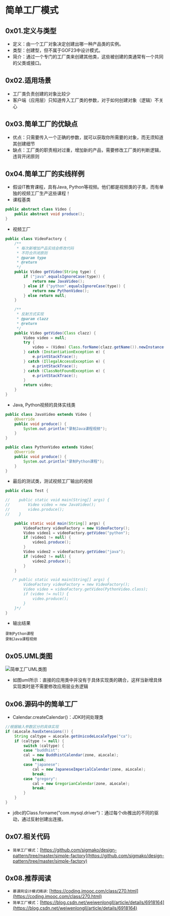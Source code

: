 # 简单工厂模式

## 0x01.定义与类型

- 定义：由一个工厂对象决定创建出哪一种产品类的实例。
- 类型：创建型，但不属于GOF23中设计模式。
- 简介：通过一个专门的工厂类来创建其他类，这些被创建的类通常有一个共同的父类或接口。

## 0x02.适用场景

- 工厂类负责创建的对象比较少
- 客户端（应用层）只知道传入工厂类的参数，对于如何创建对象（逻辑）不关心

## 0x03.简单工厂的优缺点

- 优点：只需要传入一个正确的参数，就可以获取你所需要的对象，而无须知道其创建细节
- 缺点：工厂类的职责相对过重，增加新的产品，需要修改工厂类的判断逻辑，违背开闭原则

## 0x04.简单工厂的实线样例

- 假设IT教育课程，具有Java, Python等视频。他们都是视频类的子类，而有单独的视频工厂生产这些课程！
- 课程基类

```java
public abstract class Video {
    public abstract void produce();
}
```

- 视频工厂

```java
public class VideoFactory {
    /**
     * 每次新增加产品实线会修改代码
     * 不符合开闭原则
     * @param type
     * @return
     */
    public Video getVideo(String type) {
        if ("java".equalsIgnoreCase(type)) {
            return new JavaVideo();
        } else if ("python".equalsIgnoreCase(type)) {
            return new PythonVideo();
        } else return null;
    }

    /**
     * 反射方式实现
     * @param clazz
     * @return
     */
    public Video getVideo(Class clazz) {
        Video video = null;
        try {
            video = (Video) Class.forName(clazz.getName()).newInstance();
        } catch (InstantiationException e) {
            e.printStackTrace();
        } catch (IllegalAccessException e) {
            e.printStackTrace();
        } catch (ClassNotFoundException e) {
            e.printStackTrace();
        }
        return video;
    }
}
```

- Java, Python视频的具体实线类

```java
public class JavaVideo extends Video {
    @Override
    public void produce() {
        System.out.println("录制Java课程视频");
    }
}
```

```java
public class PythonVideo extends Video{
    @Override
    public void produce() {
        System.out.println("录制Python课程");
    }
}
```

- 最后的测试类，测试视频工厂输出的视频

```java
public class Test {

//    public static void main(String[] args) {
//        Video video = new JavaVideo();
//        video.produce();
//    }

    public static void main(String[] args) {
        VideoFactory videoFactory = new VideoFactory();
        Video video1 = videoFactory.getVideo("python");
        if (video1 != null) {
            video1.produce();
        }
        Video video2 = videoFactory.getVideo("java");
        if (video2 != null) {
            video2.produce();
        }
    }

   /* public static void main(String[] args) {
        VideoFactory videoFactory = new VideoFactory();
        Video video = videoFactory.getVideo(PythonVideo.class);
        if (video != null) {
            video.produce();
        }
    }*/
}
```

- 输出结果

```log
录制Python课程
录制Java课程视频
```

## 0x05.UML类图

![简单工厂UML类图](https://github.com/sigmako/2-master/blob/master/%E7%BB%8F%E5%85%B8%E6%9E%B6%E6%9E%84%E6%A1%88%E4%BE%8B%E4%B8%8E%E6%96%B9%E6%B3%95%E8%AE%BA/%E8%AE%BE%E8%AE%A1%E6%A8%A1%E5%BC%8F/images/simple-factory-uml.png)

- 如图uml所示：直接的应用类中并没有于具体实现类的耦合，这样当新增具体实现类时是不需要修改应用层业务逻辑

## 0x06.源码中的简单工厂

- Calendar.createCalendar()：JDK时间处理类

```java
//根据输入参数区分的具体实现
if (aLocale.hasExtensions()) {
    String caltype = aLocale.getUnicodeLocaleType("ca");
    if (caltype != null) {
        switch (caltype) {
        case "buddhist":
        cal = new BuddhistCalendar(zone, aLocale);
            break;
        case "japanese":
            cal = new JapaneseImperialCalendar(zone, aLocale);
            break;
        case "gregory":
            cal = new GregorianCalendar(zone, aLocale);
            break;
        }
    }
}
```

- jdbc的Class.forname("com.mysql.driver")：通过每个db推出的不同的驱动，通过反射创建出连接。

## 0x07.相关代码

- `简单工厂模式`：[https://github.com/sigmako/design-pattern/tree/master/simple-factory](https://github.com/sigmako/design-pattern/tree/master/simple-factory)

## 0x08.推荐阅读

- `慕课网设计模式精讲`: [https://coding.imooc.com/class/270.html](https://coding.imooc.com/class/270.html)
- `简单工厂模式`：[https://blog.csdn.net/weiwenlongll/article/details/6918164](https://blog.csdn.net/weiwenlongll/article/details/6918164)
